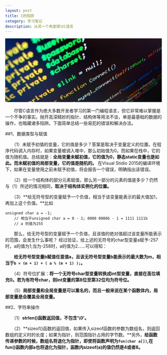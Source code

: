```yaml
---
layout: post
title: C的陷阱
category: 学习笔记
description: 从另一个角度探讨C语言
---
```


![C](/static/blog/img/project/20150910/2015091001.jpg)

　　尽管C语言作为绝大多数开发者学习的第一门编程语言，但它非常难以掌握是一个不争的事实。抛开高深精妙的指针、结构体等用法不谈，单是最基础的数据的操作，也暗藏诸多陷阱。下面简单总结一些易犯的错误和解决办法。
<!--more-->
##1、数据类型与赋值

　　（1）未赋予初值的变量，它的值是多少？答案是取决于变量定义的位置。在程序代码调入内存时，如果变量被调入堆中，那么初始值为0。而如果在栈中，它的值为随机值。总结就是：**全局变量未赋初值，它的值为0，静态static变量也是如此。而未赋初值的局部变量，它的值是随机的。**
在Visual Stidio 2015的编译环境下，如果在变量使用之前未赋予初值，将会报告一个错误，明确指出该错误。

　　（2）给一个结构体的部分元素赋值，那么另一部分的元素的值是多少？仍然与（1）所述的情况相同，**取决于结构体实例化的位置。**

　　（3）**给无符号型的变量赋予一个负值，相当于该变量能表示的最大值加1，再加上这个负值。**比如
```
unsigned char a = -1;	
	// 相当于unsigned char a = 0 - 1; 0000 0000b - 1 = 1111 1111b 
	// a 的值为255 
```
　　那么，给无符号型的变量赋予一个负值，且该值的绝对值超过该变量所能表示的范围，会发生什么事呢？
经过验证，给上述的无符号的char型变量a赋予-257时，a的值为1;当为-258时，a的值为2……可以得知：

　　**给无符号型变量b赋值任意值a，且该无符号型变量b能表示的最大数为m，相当于```b = (m + 1) + ( a % (m + 1) );```。**

　　（4）符号位扩展：**将一个无符号char型变量转换成int型变量，直接在高位填充0。若为有符号char，则int变量的第8位至第32位均为符号位。**

　　（5）**局部变量和全局变量是可以重名的，而且一般来说在某个函数体内，局部变量是会覆盖全局变量。**

##2、字符串操作

　　（1）**strlen()函数返回值，不包含'\0'。**

　　（2）**sizeof()函数的返回值，如果传入sizeof函数的参数为数组名，则返回数组的定义时的长度；如果为指针，则范围指针占用的字节数。**另外，**给函数传递参数的时候，数组名将退化为指针，即使将函数声明为```fun(char a[])```,在fun()函数内部a也将退化为指针，函数内sizeof(a)的值仍然是4或者8。**